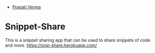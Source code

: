 * [Pragati Verma](https://github.com/PragatiVerma18?tab=repositories)

# Snippet-Share
This is a snippet sharing app that can be used to share snippets of code and more. https://snip-share.herokuapp.com/
